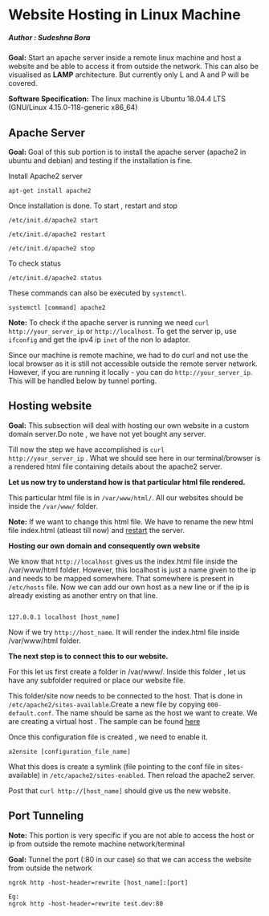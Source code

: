 # Website Hosting in Linux Machine

##### Author : Sudeshna Bora


<b>Goal:</b> Start an apache server inside a remote linux machine and host a website and be able to access it from outside the network. This can also be visualised as <b>LAMP</b> architecture. But currently only L and A and P will be covered.

<b>Software Specification:</b> The linux machine is Ubuntu 18.04.4 LTS (GNU/Linux 4.15.0-118-generic x86_64)

## Apache Server 

<b>Goal: </b> Goal of this sub portion is to install the apache server (apache2 in ubuntu and debian) and testing if the installation is fine.

Install Apache2 server 

<pre><code>apt-get install apache2
</code></pre>

Once installation is done. To start , restart and stop 

<pre><code>/etc/init.d/apache2 start</code></pre>

<pre><code>/etc/init.d/apache2 <a name="restart">restart</a> </code></pre>

<pre><code>/etc/init.d/apache2 stop</code></pre>

To check status 

<pre><code>/etc/init.d/apache2 status</code></pre>

These commands can also be executed by <code>systemctl</code>.

<pre><code>systemctl [command] apache2</code></pre>

<b>Note:</b> To check if the apache server is running we need <code>curl http://your_server_ip</code> or <code>http://localhost</code>. To get the server ip, use <code>ifconfig</code> and get the ipv4 ip <code>inet</code> of the non lo adaptor.

Since our machine is remote machine, we had to do curl and not use the local browser as it is still not accessible outside the remote server network. However, if you are running it locally - you can do <code>http://your_server_ip</code>. This will be handled below by tunnel porting. 

## Hosting website 

<b>Goal:</b> This subsection will deal with hosting our own website in a custom domain server.Do note , we have not yet bought any server.

Till now the step we have accomplished is <code>curl http://your_server_ip</code> . What we should see here in our terminal/browser is a rendered html file containing details about the apache2 server. 

<b>Let us now try to understand how is that particular html file rendered. </b>

This particular html file is in <code>/var/www/html/</code>. All our websites should be inside the <code>/var/www/</code> folder. 

<b>Note:</b> If we want to change this html file. We have to rename the new html file index.html (atleast till now) and [restart](#restart) the server.

<b> Hosting our own domain and consequently own website </b>

We know that <code>http://localhost</code> gives us the index.html file inside the /var/www/html folder. However, this localhost is just a name given to the ip and needs to be mapped somewhere.
That somewhere is present in <code>/etc/hosts</code> file. 
Now we can add our own host as a new line or if the ip is already existing as another entry on that line.

<pre><code>
127.0.0.1 localhost [host_name]
</pre></code>

Now if we try <code>http://host_name</code>. It will render the index.html file inside /var/www/html folder. 

<b>The next step is to connect this to our website. </b>

For this let us first create a folder in /var/www/. Inside this folder , let us have any subfolder required or place our website file.

This folder/site now needs to be connected to the host. That is done in <code>/etc/apache2/sites-available</code>.Create a new file by copying <code>000-default.conf</code>. The name should be same as the host we want to create.
We are creating a virtual host . The sample can be found [here](https://github.com/SudeshnaBora/Knowledge-Bucket/blob/main/docs/VirtualHost.conf)

Once this configuration file is created , we need to enable it. 

<code>a2ensite [configuration_file_name] </code>

What this does is create a symlink (file pointing to the conf file in sites-available) in <code>/etc/apache2/sites-enabled</code>. Then reload the apache2 server.

Post that <code>curl http://[host_name]</code> should give us the new website. 

## Port Tunneling

<b>Note:</b> This portion is very specific if you are not able to access the host or ip from outside the remote machine network/terminal

<b>Goal:</b> Tunnel the port (:80 in our case) so that we can access the website from outside the network 

<pre><code>ngrok http -host-header=rewrite [host_name]:[port]

Eg:
ngrok http -host-header=rewrite test.dev:80</code><pre>
